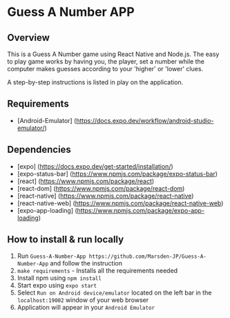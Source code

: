 #  Guess A Number APP

## Overview

This is a Guess A Number game using React Native and Node.js. The easy to play game works by having you, the player, set a number while the computer makes guesses according to your 'higher' or 'lower' clues. 

A step-by-step instructions is listed in play on the application. 

## Requirements

- [Android-Emulator] (https://docs.expo.dev/workflow/android-studio-emulator/)


## Dependencies
- [expo] (https://docs.expo.dev/get-started/installation/)
- [expo-status-bar] (https://www.npmjs.com/package/expo-status-bar)
- [react] (https://www.npmjs.com/package/react)
- [react-dom] (https://www.npmjs.com/package/react-dom)
- [react-native] (https://www.npmjs.com/package/react-native)
- [react-native-web] (https://www.npmjs.com/package/react-native-web)
- [expo-app-loading] (https://www.npmjs.com/package/expo-app-loading)

## How to install & run locally

1. Run `Guess-A-Number-App https://github.com/Marsden-JP/Guess-A-Number-App` and follow the instruction
2. `make requirements` - Installs all the requirements needed
3. Install npm using `npm install`
4. Start expo using `expo start`
4. Select `Run on Android device/emulator` located on the left bar in the `localhost:19002` window of your web browser
5. Application will appear in your `Android Emulator`


